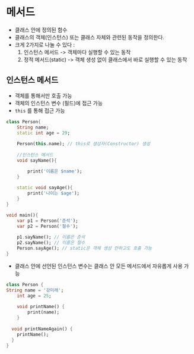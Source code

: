 
# 메서드

- 클래스 안에 정의된 함수
- 클래스의 객체(인스턴스) 또는 클래스 자체와 관련된 동작을 정의한다.
- 크게 2가지로 나눌 수 있다 :
	1. 인스턴스 메서드 -> 객체마다 실행할 수 있는 동작
	2. 정적 메서드(static) -> 객체 생성 없이 클래스에서 바로 실행할 수 있는 동작


## 인스턴스 메서드

- 객체를 통해서만 호출 가능
- 객체의 인스턴스 변수 (필드)에 접근 가능
- `this` 를 통해 접근 가능
```dart
class Person{
	String name;
	static int age = 29;
	
	Person(this.name); // this로 생성자(Constructor) 생성
	
	//인스턴스 메서드
	void sayName(){

		print('이름은 $name');
	}
	
	static void sayAge(){
		print('나이는 $age');
	}
}

void main(){
	var p1 = Person('준석');
	var p2 = Person('철수');
	
	p1.sayName(); // 이름은 준석
	p2.sayName(); // 이름은 철수
	Person.sayAge(); // static은 객체 생성 안하고도 호출 가능
}
```

- 클래스 안에 선언된 인스턴스 변수는 클래스 안 모든 메서드에서 자유롭게 사용 가능
```dart
class Person {
String name = '강미래';
	int age = 25;
  
	void printName() {
	    print(name);
	}
  
  void printNameAgain() {
    printName();
  }
}
```